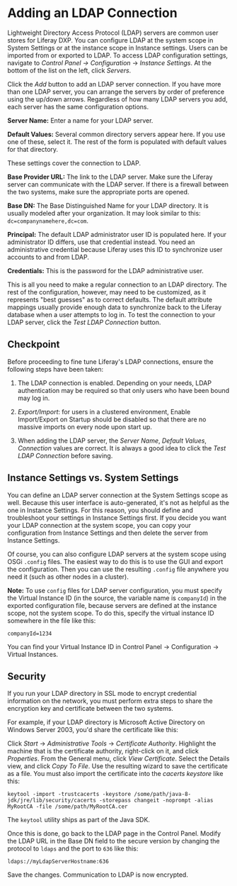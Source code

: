 # Adding an LDAP Connection

Lightweight Directory Access Protocol (LDAP) servers are common user stores for Liferay DXP. You can configure LDAP at the system scope in System Settings or at the instance scope in Instance settings. Users can be imported from or exported to LDAP. To access LDAP configuration settings, navigate to *Control Panel &rarr; Configuration* &rarr; *Instance Settings*. At the bottom of the list on the left, click *Servers*. 

Click the *Add* button to add an LDAP server connection. If you have more than one LDAP server, you can arrange the servers by order of preference using the up/down arrows. Regardless of how many LDAP servers you add, each server has the same configuration options.

**Server Name:** Enter a name for your LDAP server.

**Default Values:** Several common directory servers appear here. If you use one of these, select it. The rest of the form is populated with default values for that directory.

These settings cover the connection to LDAP.

**Base Provider URL:** The link to the LDAP server. Make sure the Liferay server can communicate with the LDAP server. If there is a firewall between the two systems, make sure the appropriate ports are opened.

**Base DN:** The Base Distinguished Name for your LDAP directory. It is usually modeled after your organization. It may look similar to this: `dc=companynamehere,dc=com`.

**Principal:** The default LDAP administrator user ID is populated here. If your administrator ID differs, use that credential instead. You need an administrative credential because Liferay uses this ID to synchronize user accounts to and from LDAP.

**Credentials:** This is the password for the LDAP administrative user.

This is all you need to make a regular connection to an LDAP directory. The rest of the configuration, however, may need to be customized, as it represents "best guesses" as to correct defaults. The default attribute mappings usually provide enough data to synchronize back to the Liferay database when a user attempts to log in. To test the connection to your LDAP server, click the *Test LDAP Connection* button.

## Checkpoint

Before proceeding to fine tune Liferay's LDAP connections, ensure the following steps have been taken:

1.  The LDAP connection is enabled. Depending on your needs, LDAP authentication may be required so that only users who have been bound may log in.

2.  *Export/Import*: for users in a clustered environment, Enable Import/Export on Startup should be disabled so that there are no massive imports on every node upon start up. 

3.  When adding the LDAP server, the *Server Name*, *Default Values*, *Connection* values are correct. It is always a good idea to click the *Test LDAP Connection* before saving.

## Instance Settings vs. System Settings

You can define an LDAP server connection at the System Settings scope as well. Because this user interface is auto-generated, it's not as helpful as the one in Instance Settings. For this reason, you should define and troubleshoot your settings in Instance Settings first. If you decide you want your LDAP connection at the system scope, you can copy your configuration from Instance Settings and then delete the server from Instance Settings. 

Of course, you can also configure LDAP servers at the system scope using OSGi `.config` files. The easiest way to do this is to use the GUI and export the configuration. Then you can use the resulting `.config` file anywhere you need it (such as other nodes in a cluster). 

**Note:** To use `config` files for LDAP server configuration, you must specify the Virtual Instance ID (in the source, the variable name is `companyId`) in the exported configuration file, because servers are defined at the instance scope, not the system scope. To do this, specify the virtual instance ID somewhere in the file like this: 

```properties
companyId=1234
```
You can find your Virtual Instance ID in Control Panel &rarr; Configuration &rarr; Virtual Instances.

## Security

If you run your LDAP directory in SSL mode to encrypt credential information on the network, you must perform extra steps to share the encryption key and certificate between the two systems.

For example, if your LDAP directory is Microsoft Active Directory on Windows Server 2003, you'd share the certificate like this:

Click *Start* &rarr; *Administrative Tools* &rarr; *Certificate Authority*. Highlight the machine that is the certificate authority, right-click on it, and click *Properties*. From the General menu, click *View Certificate*. Select the Details view, and click *Copy To File*. Use the resulting wizard to save the certificate as a file. You must also import the certificate into the *cacerts keystore* like this: 

    keytool -import -trustcacerts -keystore /some/path/java-8-jdk/jre/lib/security/cacerts -storepass changeit -noprompt -alias MyRootCA -file /some/path/MyRootCA.cer

The `keytool` utility ships as part of the Java SDK.

Once this is done, go back to the LDAP page in the Control Panel. Modify the LDAP URL in the Base DN field to the secure version by changing the protocol to `ldaps` and the port to `636` like this:

    ldaps://myLdapServerHostname:636

Save the changes. Communication to LDAP is now encrypted. 

